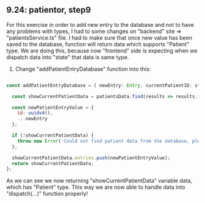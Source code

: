 ## 9.24: patientor, step9

For this exercise in order to add new entry to the database and not to have any problems
with types, I had to some changes on "backend" site => "patientsService.ts" file. I had
to make sure that once new value has been saved to the database, function will return
data which supports "Patient" type. We are doing this, because now "frontend" side
is expecting when we dispatch data into "state" that data is same type.

1) Change "addPatientEntryDatabase" function into this:

```javascript

const addPatientEntryDatabase = ( newEntry: Entry, currentPatientID: string ): Patient => {

  const showCurrentPatientData = patientsData.find(results => results.id === currentPatientID);

  const newPatientEntryValue = {
    id: uuidv4(),
    ...newEntry
  };

  if (!showCurrentPatientData) {
    throw new Error('Could not find patient data from the database, please try again!');
  };

  showCurrentPatientData.entries.push(newPatientEntryValue);
  return showCurrentPatientData;
};

```

As we can see we now returning "showCurrentPatientData" variable data, which has "Patient"
type. This way we are now able to handle data into "dispatch(...)" function properly!

